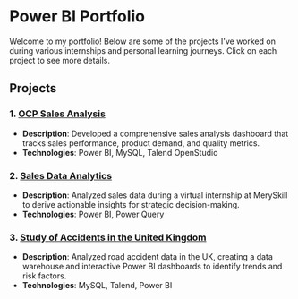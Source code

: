 # Power BI Portfolio


Welcome to my portfolio! Below are some of the projects I've worked on during various internships and personal learning journeys. Click on each project to see more details.

## Projects

### 1. [OCP Sales Analysis](./ocp-sales-analysis/README.md)
   - **Description**: Developed a comprehensive sales analysis dashboard that tracks sales performance, product demand, and quality metrics.
   - **Technologies**: Power BI, MySQL, Talend OpenStudio

### 2. [Sales Data Analytics](./sales-data-analytics/README.md)
   - **Description**: Analyzed sales data during a virtual internship at MerySkill to derive actionable insights for strategic decision-making.
   - **Technologies**: Power BI, Power Query

### 3. [Study of Accidents in the United Kingdom](./study-of-accidents-uk/README.md)
   - **Description**: Analyzed road accident data in the UK, creating a data warehouse and interactive Power BI dashboards to identify trends and risk factors.
   - **Technologies**: MySQL, Talend, Power BI
